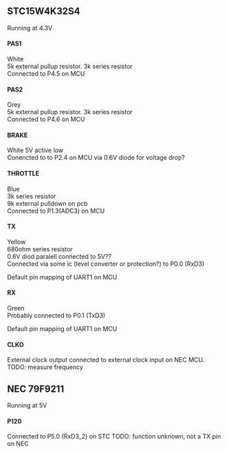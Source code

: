 




## STC15W4K32S4
Running at 4.3V


#### PAS1
White  
5k external pullup resistor.
3k series resistor  
Connected to P4.5 on MCU

#### PAS2
Grey   
5k external pullup resistor.
3k series resistor  
Connected to P4.6 on MCU

#### BRAKE 
White
5V active low  
Conencted to to P2.4 on MCU via 0.6V diode for voltage drop?

#### THROTTLE
Blue  
3k series resistor  
9k external pulldown on pcb  
Connected to P1.3(ADC3) on MCU


#### TX
Yellow  
680ohm series resistor  
0.6V diod paralell connected to 5V??  
Connected via some ic (level converter or protection?) to P0.0 (RxD3)  

Default pin mapping of UART1 on MCU

#### RX
Green  
Probably connected to P0.1 (TxD3)  

Default pin mapping of UART1 on MCU

#### CLKO
External clock output connected to external clock input on NEC MCU.  
TODO: measure frequency



## NEC 79F9211
Running at 5V

#### P120
Connected to P5.0 (RxD3_2) on STC
TODO: function unknown, not a TX pin on NEC









